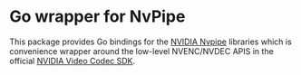 # Go wrapper for NvPipe

This package provides Go bindings for the [NVIDIA Nvpipe](https://github.com/NVIDIA/NvPipe) libraries which is convenience wrapper around the low-level NVENC/NVDEC APIS in the official [NVIDIA Video Codec SDK](https://developer.nvidia.com/nvidia-video-codec-sdk).
